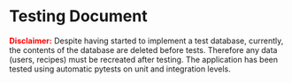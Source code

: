 # Testing Document

<span style="color:red">**Disclaimer:**</span>
Despite having started to implement a test database, currently, the contents of the database are deleted before tests. Therefore any data (users, recipes) must be recreated after testing. The application has been tested using automatic pytests on unit and integration levels.


